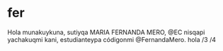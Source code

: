 # fer
Hola munakuykuna, sutiyqa MARIA FERNANDA MERO, @EC nisqapi yachakuqmi kani, estudianteypa códigonmi @FernandaMero. hola
/3
/4
